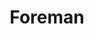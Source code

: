 ---
description: "Foreman is an open source project that helps system administrators manage\
  \ servers throughout their lifecycle, from provisioning and configuration to orchestration\
  \ and monitoring. Using Puppet, Chef, Salt, Ansible and Foreman\u2019s smart proxy\
  \ architecture, you can easily automate repetitive tasks, quickly deploy applications,\
  \ and proactively manage change, both on-premise with VMs and bare-metal or in the\
  \ cloud.\r\nForeman provides comprehensive, interaction facilities including a web\
  \ frontend, CLI and RESTful API which enables you to build higher level business\
  \ logic on top of a solid foundation. Foreman is a mature project, deployed in many\
  \ organizations, managing from 10s to 10,000s of servers."
layout: stand
logo: stands/foreman/logo.png
new_this_year: Since last year, we released Foreman 2.0, the first major version since
  2012. This release saw a consolidation of the architecture on PostgreSQL, a redesign
  of the background tasking system, and clean up of a lot of deprecated functionality.
  Since then we have been continuing with releases every 3 months bringing new functionality
  and stability - some notable examples include a new simple host registration process,
  Keycloak SSO integration, external IPAM support, improved Ansible integration, work
  on replacing Pulp 2 with Pulp 3 and much more. In the next year we expect to release
  Foreman 3.0, which will include extraction of Puppet ENC functionality to a plugin,
  significant UI improvements and architectural simplification.
showcase: "Foreman talks can usually be seen in the Infra Management dev room but\
  \ at our stand we'll be demoing the latest and greatest of Foreman. We'll be showcasing\
  \ interaction with config management tools like Ansible and Puppet, integration\
  \ with Pulp, oVirt and Kubevirt and answer questions on what's coming up in next\
  \ versions and what to expect when jumping from 2.0 to 3.0.\r\nIf you'd like to\
  \ talk to some of our devs, see the latest version demoed or understand our upcoming\
  \ roadmap or even just hear an introduction to what we do, the stand is the place\
  \ for you."
themes:
- System administration
title: Foreman
website: https://theforeman.org
---